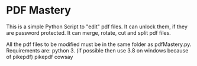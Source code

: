 # PDF Mastery
This is a simple Python Script to "edit" pdf files. It can unlock them, if they are password protected.
It can merge, rotate, cut and split pdf files.

All the pdf files to be modified must be in the same folder as pdfMastery.py.
Requirements are:
python 3. (if possible then use 3.8 on windows because of pikepdf)
pikepdf
cowsay
